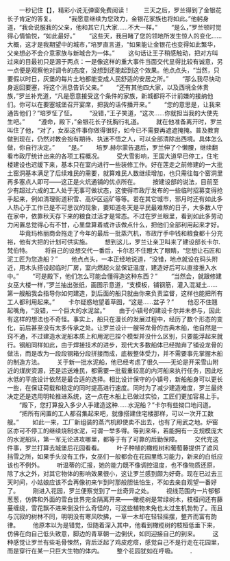 　　一秒记住【】，精彩小说无弹窗免费阅读！
　　三天之后，罗兰得到了金银花长子肯定的答复。
　　“我愿意继续为您效力，金银花家族也将如此。”他躬身道，“我会说服我的父亲，他和其它几大家……不大一样。”
　　“是么，”罗兰顿时觉得心情愉悦，“如此最好。”
　　“这些天，我目睹了您的领地所发生惊人的变化……大概，这才是我期望中的城市，”培罗直言道，“如果能让金银花也变得如此繁华，父亲想必不会介意家族与新城合为一体。”
　　这句话让王子稍感触动，把对方叫过来的目最初只是源于两点：一是像这样的重大事件当面交代显得比较有诚意，另一点便是观察他对调令的态度，没想到还能起到这个效果。他点点头，“当然，只要假以时日，灰堡的每片土地都能变成人民舒适的安居之所。”
　　“那么我尽快动身返回要塞，将这个消息告诉父亲。”
　　“还有其他四大家，以及西境全体贵族，”罗兰补充道，“凡是愿意接受这个条件的家族，新城都将不计前嫌的接纳他们。你可以在要塞城堡召开宴席，把我的话传播开来。”
　　“您的意思是，让我来通告他们？”培罗怔了怔。
　　“没错，”王子笑道，“这次……你就担当我的大使先生吧。”
　　“遵命，殿下，”金银花长子抚胸行礼道。
　　就在他准备离开时，罗兰叫住了他，“对了，女巫这件事你做得很好，如今已不需要再遮遮掩掩。普及教育做到现在，仍然对教会抱有期待、执迷不悟之人，可以全部清除出西境。具体怎么做，你自行决定。”
　　“是。”
　　培罗.赫尔蒙告退后，罗兰伸了个懒腰，继续翻看市政厅统计出来的各项工程概况。
　　受大雪影响，王国大道早已停工，住宅楼建设也迟缓下来，基本只在室内进行一些装修工作。好在莲走之前修建的一大批土窑洞基本满足了后续难民的需要，就算难民人数继续增加，也只需往每个窑洞里再多塞点人即可——这正是火炕通铺的优点所在。
　　按建设部的说法，目前至少有超过六成的工人处于无事可做状态，这使得市政厅发布的一些临时招募变得抢手起来，例如清理街道积雪、高炉区运矿等等。若在其它城市，邪月时还有如此多人热心于工作已是不可思议的现象，要知道冬天是平民最难熬的日子，大多数人守在家中，依靠秋天存下来的粮食过活才是常态。不过在罗兰眼里，看到如此多劳动力闲置总觉得心有不甘，心里盘算着或许该做点什么，把他们全部利用起来才好。
　　毕竟玛格丽商会拖走了今年的最后一批蒸汽机，市政厅手中钱和粮食都十分充裕，他有大把的计划可供实施。
　　想到这儿，罗兰让亲卫叫来了建设部长卡尔.梵伯特。
　　将自己的设想交代一番后，卡尔忍不住瞪大了眼睛，“您想让石匠和泥工匠为您造船？”
　　他点点头，一本正经地说道，“没错，地点就设在码头附近，用木头搭设起临时厂房，室内燃起火盆保证温度，建造好后可以直接推入水中。”
　　“可是殿下，他们怎么可能会懂得造这种东西？”
　　“当然会，就跟修建女巫大楼一样，”罗兰抽出张纸，画图示意道，“支模板，铺钢筋，灌入混凝土……第一艘船我会指导你如何建造，到后面的船只就由你来负责监督，这样也能把所有工人都利用起来。”
　　卡尔疑惑地望着草图，“这是……盆子？”
　　他忍不住翘起嘴角，“没错，一个巨大的水泥盆。”
　　由于小镇号的建设卡尔并未参与，因此有这样的想法也不奇怪。事实上，船只在漫长的发展过程中，经历了数个形态的变化，前后甚至没有太多传承之处。让罗兰设计一艘带龙骨的古典木船，他自然是一窍不通，不过建造水泥船本质上和用泥巴捏个模型并没什么区别，只要能浮起来就行。钢船同样如此，由于焊接技术的进步，现代大多数船体已经抛弃了铺设龙骨的做法，而是改为一段段钢箱分段拼接而成，底板整体受力，并不需要事先掌握木船的制造方法。
　　关于新一批水泥船，他已经考虑了很久——无论是开采雪山附近的煤炭资源，还是运送难民，都需要一批载重较高的内河船来执行任务，因此吃水低的平底设计依然是最合适的选择。相比设计保守的小镇号，新船船身可以更长一些，在保证荷载和稳定的同时提高进行速度。同时为了减少建造难度，罗兰最终决定还是选用明轮推进系统，这一点在木船上已做过实验，工匠们更加容易上手。
　　“殿下，您打算投入多少人手建造这种……水泥船？”卡尔有些拗口地问道。
　　“把所有闲置的工人都召集起来吧，就像搭建住宅楼那样，可以一次开工数艘。”
　　如此一来，工厂新组装的蒸汽机即使卖不出去，也有了用武之地。炉窑区亦可不停工的继续烧制水泥，可谓一举多得。等到来年，若能拥有一支规模庞大的水泥船队，第一军无论进攻哪里，都等于有了可靠的后勤保障。
　　交代完这件事，罗兰打算去城堡后花园看看。
　　叶子种植的橄榄树和葡萄藤提供了遮风挡雪之所，如果手头没有工作，女巫们一般都会在花园里练习能力，新来的白纸应该也不例外。
　　听温蒂的汇报，她的能力既不像调控温度，也不像物质还原，除了水之外，对其它物体的影响效果很小，这让罗兰感到颇为好奇。现在已过去三天时间，小姑娘应该不会再像初来乍到时那般胆怯怕生，不如去亲自观望一番好了。
　　刚进入花园，罗兰便察觉到了一丝奇异之处。
　　视线范围内一片郁郁葱葱，仿佛和外面的雪白世界完全隔离开来——橄榄树是常绿树木，枝桠间还有藤蔓缠绕，雪花飘不进来倒没什么奇怪的，可这些植物未免也太过生机勃勃了。而且与沉寂的树林不同，明明没有寒风吹拂，一草一木却在轻轻摇摆，整齐而富有韵律。
　　他原本以为是错觉，但随着深入其中，他看到橄榄树的枝桠低垂下来，仿佛在向自己低头致意，脚边的青草朝一边倒伏，如同迎接自己的到来。
　　这种感觉让罗兰有些毛骨悚然，背后泛起了鸡皮疙瘩，感觉自己不是行走在花园里，而是穿行在某一只巨大生物的体内。
　　整个花园犹如在呼吸。
　　.